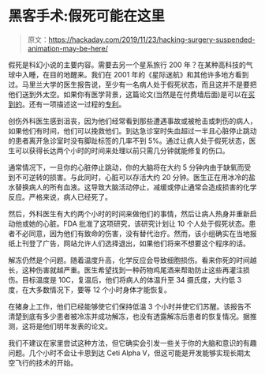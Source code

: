 # 黑客手术:假死可能在这里

> 原文：<https://hackaday.com/2019/11/23/hacking-surgery-suspended-animation-may-be-here/>

假死是科幻小说的主要内容。需要去另一个星系旅行 200 年？在某种高科技的气球中入睡，在目的地醒来。我们在 2001 年的《星际迷航》和其他许多地方看到过。马里兰大学的医生报告说，至少有一名病人处于假死状态，而且这并不是要把他们送到外太空。如果你有医学背景，这篇论文(当然是在付费墙后面)是可以在[买到的](https://www.ncbi.nlm.nih.gov/pubmed/28538639)。还有一项描述这一过程的[专利](https://patents.google.com/patent/US8628512B2/en)。

创伤外科医生感到沮丧，因为他们经常看到那些遭遇事故或被枪击或刺伤的病人，如果他们有时间，他们可以挽救他们。到达急诊室时失血超过一半且心脏停止跳动的患者离开急诊室时没有脚趾标签的几率不到 5%。通过让病人处于假死状态，医生可以获得长达两个小时的时间来处理以前只需几分钟就能修复的伤口。

通常情况下，一旦你的心脏停止跳动，你的大脑将在大约 5 分钟内由于缺氧而受到不可逆转的损害。与此同时，心脏可以存活大约 20 分钟。医生正在用冰冷的盐水替换病人的所有血液。这导致大脑活动停止，减缓或停止通常会造成损害的化学反应。严格来说，病人已经死了。

然后，外科医生有大约两个小时的时间来做他们的事情，然后让病人热身并重新启动他或她的心脏。FDA 批准了这项研究，该研究计划让 10 个人处于假死状态。患者不必同意，因为他们有致命的伤害，没有替代治疗。然而，该小组确实在当地报纸上刊登了广告，网站允许人们选择退出，如果他们将来不想要这个程序的话。

解冻仍然是个问题。随着温度升高，化学反应会导致细胞损伤。看来你死的时间越长，这种伤害就越严重。医生希望找到一种药物鸡尾酒来帮助防止这些再灌注损伤。目标温度是 10C，复温后，他们将病人的体温升至 34 摄氏度，大约低 3 度，在大多数情况下，要等 12 个小时身体才能恢复。

在猪身上工作，他们已经能够使它们保持低温 3 个小时并使它们苏醒。该报告不清楚到底有多少患者被冷冻并成功解冻，也没有透露解冻后患者的恢复情况。据推测，这将是他们明年发表的论文。

我们不建议在家里尝试这种方法，但它确实会引发一些关于你的大脑和意识的有趣问题。几个小时不会让卡恩到达 Ceti Alpha V，但这可能是开发能够实现长期太空飞行的技术的开始。